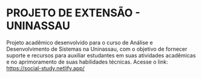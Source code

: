 # PROJETO DE EXTENSÃO - UNINASSAU
Projeto acadêmico desenvolvido para o curso de Análise e Desenvolvimento de Sistemas na Uninassau, com o objetivo de fornecer suporte e recursos para auxiliar estudantes em suas atividades acadêmicas e no aprimoramento de suas habilidades técnicas. Acesse o link:
https://social-study.netlify.app/
